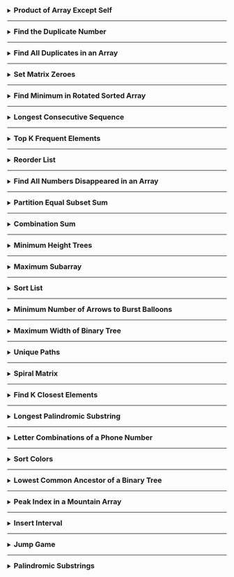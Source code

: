 <details>
<summary><strong style="font-size:1.17em">Product of Array Except Self</strong></summary>

https://leetcode.com/problems/product-of-array-except-self/solutions/1342916/3-minute-read-mimicking-an-interview/


```java
class Solution {
    public int[] productExceptSelf(int[] nums) {

        int[] prefix = new int[nums.length];
        int[] suffix = new int[nums.length];

        prefix[0] = 1;
        suffix[nums.length-1] = 1;

        for(int i = 0; i < nums.length-1; i++){
            prefix[i+1] = prefix[i] * nums[i];
        }

        for(int i = nums.length-1; i>0; i--){
            suffix[i-1] = suffix[i]*nums[i];
        }

        int[] answer = new int[nums.length];

        for(int i = 0; i < nums.length; i++){
            answer[i] = prefix[i] * suffix[i];
        }

        return answer;


    }

    // 1,2,3,4
    // 2*3*4, 1*3*4, 1*2*4, 1*2*3

    // 1     1  1*2 1*2*3
    // 2*3*4 3*4 4 1
}
```

</details>

---

<details>
<summary><strong style="font-size:1.17em">Find the Duplicate Number</strong></summary>

https://leetcode.com/problems/find-the-duplicate-number/description/

시간복잡도: O(nlogn) / 공간복잡도: O(1)

```java
class Solution {
    public int findDuplicate(int[] nums) {
        if(nums.length <= 2){
            return nums[0];
        }

        int n = nums.length;

        // [1,n-1] 정수가 있다. 

        Arrays.sort(nums);
        int prev = nums[0];

        for(int i = 1; i < n; i++){
            int num = nums[i];
            if(prev == num){
                System.out.println(prev);
                return prev;
            }
            prev = num;
        }

        return nums[0];
    }
    // 처음에는 그냥 Map으로 1,3,4 담으면서 1이 증가하면 그걸 판단 
    // 문제점은 공간복잡도가 Map과 함께 숫자를 넣야되기 때문에 선형 공간이 안됨

    // 1,3,4,2,2
    // 정렬?
}
```


---

브루드포스는 O(n^2)이라서 시간 초과 

```java
    // 2 Loops
    public static int findDuplicate_2loops(int[] nums) {
        int len = nums.length;
        for (int i = 0; i < len; i++) {
            for (int j = i + 1; j < len; j++) {
                if (nums[i] == nums[j]) {
                    return nums[i];
                }
            }
        }

        return len;
    }
```

---

숫자 카운트로 배열에 업데이트

시간복잡도 O(n), 공간 복잡도 O(n)

```java
class Solution {
    public int findDuplicate(int[] nums) {

        // 5이면 [1,4]
        int len = nums.length;
        int[] cnt = new int[len];

        for(int i = 0; i < len; i++){
            cnt[nums[i]]++;
            if(cnt[nums[i]]> 1){
                return nums[i];
            }
        }

        return -1;

    }
}
```

---

비둘기집 원리로 푸는 이진 탐색

시간복잡도 O(nlogn), 공간복잡도 O(1)

```java
class Solution {
    // 1,2,3,3,4
    public int findDuplicate(int[] nums) {
        int left = 1;
        int right = nums.length -1;

        while(left < right){
            int mid = left + (right-left)/2;
            int cnt = 0;

            for(int num : nums){
                if(num <= mid){
                    cnt++;
                }
            }
            // count가 mid보다 크다면, 중복은 left와 mid 사이에 있습니다
            if(cnt > mid){
                right = mid;
            }else{
                left = mid+1;
            }


            
        }

        return left;
    }
}
```

</details>

---

<details>
<summary><strong style="font-size:1.17em">Find All Duplicates in an Array</strong></summary>

https://leetcode.com/problems/find-all-duplicates-in-an-array/

```java
class Solution {
    public List<Integer> findDuplicates(int[] nums) {
        Map<Integer,Integer> map = new HashMap<>();

        List<Integer> ans = new ArrayList<>();
        for(int num : nums){
            if(map.containsKey(num)){
                ans.add(num);
            }else{
                map.put(num,1);
            }
        }

        return ans;
    }
}
```

</details>

---

<details>
<summary><strong style="font-size:1.17em">Set Matrix Zeroes</strong></summary>

https://leetcode.com/problems/set-matrix-zeroes/description/

```java
class Solution {
    public void setZeroes(int[][] matrix) {
        int m = matrix.length;
        int n = matrix[0].length;

        // 0행에 0이 있으면 flag 갖고있기
        boolean rowflag = false;
        for(int i = 0; i < n; i++){
            if(matrix[0][i] == 0){
                rowflag = true;
                break;
            }
        }

        // 0열에 0이 있으면 flag 갖고있기
        boolean colflag = false;
        for(int i = 0; i < m; i++){
            if(matrix[i][0]==0){
                colflag = true;
                break;
            }
        }

        // 순회하면서 0을 찾고 해당 0을 왼쪽 끝, 위쪽 끝에 0을 세팅
        for(int i = 1; i < m; i++){
            for(int j = 1; j < n; j++){
                if(matrix[i][j]==0){
                    matrix[i][0] = 0;
                    matrix[0][j] = 0;
                }
            }
        }

        // 0행 순회하면서 0있으면 그 행의 열에 모두 0채우기
        for(int i = 1; i < n; i++){
            if(matrix[0][i] == 0){
                for(int j = 1; j < m; j++){
                    matrix[j][i] = 0;
                }
            }
        }

        // 0열 순회하면서 0있으면 그 열의 행에 모두 0채우기
        for(int i = 1; i < m; i++){
            if(matrix[i][0]==0){
                for(int j = 1; j < n; j++){
                    matrix[i][j] = 0;
                }
            }
        }

        

        if(rowflag){
            for(int i = 0; i < n; i++){
                matrix[0][i] = 0;
            }
        }

        if(colflag){
            for(int i = 0; i < m; i++){
                matrix[i][0] = 0;
            }
        }


    }

    // 공간복잡도가 O(1) 이어야 함 
    // 만약 순회하면서 0을 마주하면 거기의 행과 열을 다 0으로 바꿔버리면 순회할때 진짜 0을 못찾아서 문제가 생긴다.
    // 그렇다고, 미리 0인 곳을 저장하기에도 공간복잡도를 어기니깐 배열을 조작해서 해나가야 한다.

    // 일단 순회하면서 
}

```

</details>

---

<details>
<summary><strong style="font-size:1.17em">Find Minimum in Rotated Sorted Array</strong></summary>

https://leetcode.com/problems/find-minimum-in-rotated-sorted-array/description/

```java
class Solution {
    public int findMin(int[] nums) {

        int left = 0;
        int right = nums.length -1;

        if(nums[left] <= nums[right]){
            return nums[left];
        }

        while(left <= right){

            if(right-left == 1){
                return Math.min(nums[left],nums[right]);
            }

            int mid = left + (right-left)/2;

            if(nums[mid] > nums[right]){
                left = mid;
            }else if(nums[mid] < nums[right]){
                right = mid;
            }
        }
        
        return nums[left];
    }

    // 그냥 최솟값 구하는 거고, nums는 정렬된 형태에서 n번 오른쪽으로 이동한 채로 제공
    // 그냥 순회하면 O(n)으로 구할 수 있지만, O(logn)으로 풀어야 하는 요구사항을 받았습니다.

    // O(logn)은 이진검색트리

    // 회전해도 어차피 증가함 그런데 어느 지점에서 갑자기 순서가 뒤틀릴 때가 있음 
    // 그니깐 위로 갔다가 갑자기 퐉 떨어지는 구간 있음

    // 목표는 가장 작은 걸 찾아야 함 
    // 3,4,5,1,2
}
```

</details>

---

<details>
<summary><strong style="font-size:1.17em">Longest Consecutive Sequence</strong></summary>

https://leetcode.com/problems/longest-consecutive-sequence/description/

hashset에 넣고, 순회하면서 연속된 숫자를 찾아나가기
O(n)이지만, 최악의 경우 O(n^2)이 될 수 있음

```java
class Solution {
    public int longestConsecutive(int[] nums) {
        Set<Integer> numbers = new HashSet<>();

        int longestlength = 0;

        for(int num : nums){
            numbers.add(num);
        }

        for(int num : nums){
            if(!numbers.contains(num-1)){
                int t = 1;

                while(numbers.contains(num+t)){
                    t++;
                }

                longestlength = Math.max(longestlength, t);
            }
        
        }

        return longestlength;
    }

    // 100,99,101,98
    // 4가 나와야 됨 
    
    // 100 1
    // 순회 99+1




}
```

O(nlogn)이지만 실제 문제에서는 제일 빠름

```java
class Solution {
    public int longestConsecutive(int[] nums) {
        
        ArrayList<Integer> arrs = Arrays.stream(nums)
              .sorted()
              .distinct()
              .boxed()
              .collect(Collectors.toCollection(ArrayList::new));


        int count = 1;
        int longestLen = 1;

        if(nums.length == 0){
            return 0;
        }

        for(int i = 1; i < arrs.size(); i++){
            if(arrs.get(i) == arrs.get(i-1)+1){
                count++;
            }else{
                count = 1;
            }

            longestLen = Math.max(count,longestLen);
        }

        return longestLen;

    }
}
```


</details>

---

<details>
<summary><strong style="font-size:1.17em">Top K Frequent Elements</strong></summary>

https://leetcode.com/problems/top-k-frequent-elements/description/


시간복잡도 O(nlogk) 이며 k <=n 이고, 조건인 nlogn 보다는 조금 빠름
map으로 순회하면서 발견숫자 업데이트하고 우선순위큐로 뽑는데 우선순위 큐는 offer이든 poll이든 logk이기 때문에 O(nlogk)가 됨

```java
class Solution {
    public int[] topKFrequent(int[] nums, int k) {

        Map<Integer,Integer> map = new HashMap<>();
        for(int num : nums){
            map.put(num, map.getOrDefault(num, 0) + 1);
        }

        PriorityQueue<int[]> pq = new PriorityQueue<>((a,b)-> b[1]-a[1]);

        for(Map.Entry<Integer,Integer> entry : map.entrySet()){
            pq.offer(new int[]{entry.getKey(),entry.getValue()});
        }


        int[] ans = new int[k];

        for(int i = 0; i < k; i++){
            int[] p = pq.poll();
            ans[i] = p[0];
        }

        return ans;
        
    }

    // 1,1,1,2,2,3 k=2
    // 1,2
}
```

</details>


---

<details>
<summary><strong style="font-size:1.17em">Reorder List</strong></summary>

연결리스트의 중간지점 부터 찾아야되므로 slow, fast 포인터로 중간지점 찾기
중간지점부터 뒤집기
두 리스트 합치기

```java
/**
 * Definition for singly-linked list.
 * public class ListNode {
 *     int val;
 *     ListNode next;
 *     ListNode() {}
 *     ListNode(int val) { this.val = val; }
 *     ListNode(int val, ListNode next) { this.val = val; this.next = next; }
 * }
 */
class Solution {
    public void reorderList(ListNode head) {
        if(head==null) return;

        ListNode slow = head; ListNode fast = head;
        while(fast != null && fast.next != null){
            slow = slow.next;
            fast = fast.next.next;
        }

        ListNode pointer = slow.next;
        slow.next = null;
        ListNode node = null;

        while(pointer != null){
            ListNode temp = pointer.next;
            pointer.next = node;
            node = pointer;
            pointer = temp;
        }


        ListNode first = head;
        ListNode second = node;

        while(second != null){
            ListNode temp1 = first.next;
            ListNode temp2 = second.next;
            first.next = second;
            second.next = temp1;
            first = temp1;
            second = temp2;
        }




    }
}
```

</details>

---

<details>
<summary><strong style="font-size:1.17em">Find All Numbers Disappeared in an Array</strong></summary>

https://leetcode.com/problems/find-all-numbers-disappeared-in-an-array/description/

```java
class Solution {
    public List<Integer> findDisappearedNumbers(int[] nums) {
       int n = nums.length; 

       for(int i = 0; i < nums.length; i++){
            
            // swap
            // 다를 때만
            while(true){
                int num = nums[i];
                int tmp = num; // 4
                int comp = nums[tmp-1];
                if(tmp == comp){
                    break;
                }
                nums[i] = comp;
                nums[tmp-1] = tmp;
            }

       }

       List<Integer> list = new ArrayList<>();
       for(int i = 0; i < nums.length; i++){
         if(i+1 != nums[i]){
            list.add(i+1);
         }
       }

        return list;
    }

    // nums의 요소가 [1,n] 없는 요소 반환
    // O(n), O(1)

    // [4,3,2,7,8,2,3,1]
    // 인덱스로 생각
    // 7,3,2,4,8,2,3,1
    // 7,2,3,4,8,2,3,1
    // 7,2,3,4,1,2,3,8
    // 7,2,3,4,1,2,3,8



}
```

음수로 표시

```java
class Solution {
    public List<Integer> findDisappearedNumbers(int[] nums) {
        List<Integer> list = new ArrayList<>();

        for(int i = 0; i < nums.length; i++){
            int ele = Math.abs(nums[i])-1;

            if(nums[ele] > 0){
                nums[ele] = nums[ele] * -1;
            }

        }

        for(int i = 0; i < nums.length; i++){
            if(nums[i] > 0){
                list.add(i+1);
            };
        }

        return list;
    }
}
```

</details>

---

<details>
<summary><strong style="font-size:1.17em">Partition Equal Subset Sum</strong></summary>

https://leetcode.com/problems/partition-equal-subset-sum/description/

냅색 문제고 0/1 배낭문제와 비슷한 문제 인데 이해하기 ㅈㄴ 어려움
밑에 주석 참고

```java
class Solution {
    public boolean canPartition(int[] nums) {
        int sum = 0;
        for(int num : nums){
            sum+=num;
        }

        if(sum % 2 != 0){
            return false;
        }

        int target = sum / 2;

        boolean[][] dp = new boolean[nums.length+1][target+1];
        dp[0][0] = true;

        for(int i = 1; i <= nums.length; i++){
            for(int j = 1; j <= target; j++){
                dp[i][j] = dp[i-1][j];
                if(j>=nums[i-1]){
                    dp[i][j] = dp[i-1][j] || dp[i-1][j-nums[i-1]];
                }
            }
        }

        return dp[nums.length][target];


    }

    // [1,5,11, 5] target = 11
    // {0,1,5,6,11,12,16,17,10}

    // i번 인덱스까지의 수로 0~target까지 완성시킬수있는 지 확인 
    // dp[i][j] i까지 원소에서 j를 만들 수 있나??  ->
    //  i-1부터 j까지 true이면 원소 i에선 선택안하면 된다
    // 또는 i원소를 선택하고 dp[i-1][j-nums[i]]가 true이면 됨 
    // e.g. dp[1][1] = dp[0][1] || dp[0][1-1]

    // target = 11 입니다.
//        0 1 2 3 4
//   0 // t t f f f
//   1 // f f f f f
//   2 // f f f f f
//   3 // f f f f f
//   4 // f f f f f
//   5 // 
//   6
//   7
//   8
//   9
//   10
//   11
}
```

</details>

---

<details>
<summary><strong style="font-size:1.17em">Combination Sum</strong></summary>

https://leetcode.com/problems/combination-sum/


백트래킹

```java
class Solution {

    private List<List<Integer>> result = new ArrayList<>();

    public List<List<Integer>> combinationSum(int[] candidates, int target) {


        combPath(candidates, target, new ArrayList<>(),0);

        return result;
    }

    private void combPath(int[] cand, int target, List<Integer> comb,int st){
        if(target == 0){
            result.add(new ArrayList<>(comb));
            return;
        }else if(target < 0){
            return;
        }


        for(int i = 0; i < cand.length; i++ ){
            if(st > i)continue;
            int c = cand[i];
            comb.add(c);
            combPath(cand, target-c, comb,i);
            comb.remove(comb.size()-1);
        }
    }

    // 중복되고, 
    // 2,3,6,7 target=7
    // 
}
```

dp로 풀었을 때
공간복잡도, 시간복잡도가 매우 증가

```java
class Solution {
    public List<List<Integer>> combinationSum(int[] candidates, int target) {
        // dp[i]는 합이 i가 되는 모든 조합들을 저장
        List<List<Integer>>[] dp = new List[target+1];

        for(int i = 0; i <= target; i++){
            dp[i] = new ArrayList<>();
        }

        dp[0].add(new ArrayList<>());

        for(int candidate : candidates){
            for(int j = candidate; j <= target; j++){
                for(List<Integer> comb : dp[j-candidate]){
                    List<Integer> newComb = new ArrayList<>(comb);
                    newComb.add(candidate);
                    dp[j].add(newComb);
                }
            }
        }

        return dp[target];
    }
}
```

</details>

---

<details>
<summary><strong style="font-size:1.17em">Minimum Height Trees</strong></summary>

https://leetcode.com/problems/minimum-height-trees/description/

리프노드를 계속 제거해서 1,2개 남았을 때 노드를 반환한다.
-> 이 생각은 노드를 한개 , 두개 늘려가면서 규칙을 찾을 수 있다. 

```java
class Solution {
    public List<Integer> findMinHeightTrees(int n, int[][] edges) {
        // 노드가 1개나 2개인 경우의 예외처리
        if(n <= 2){
            List<Integer> centroids = new ArrayList<>();
            for(int i = 0; i < n; i++){
                centroids.add(i);
            }
            return centroids;
        }

        // 인접리스트 그래프로 표현
        List<Set<Integer>> graph = new ArrayList<>();
        for(int i = 0; i < n; i++){
            graph.add(new HashSet<>());
        }

        // edges 배열을 이용해 그래프 구성
        for(int[] edge : edges){
            graph.get(edge[0]).add(edge[1]);
            graph.get(edge[1]).add(edge[0]);
        }

        List<Integer> leaves = new ArrayList<>();
        // 초기 리프 노드 찾기
        for(int i = 0; i < n; i++){
            if(graph.get(i).size() == 1){
                leaves.add(i);
            }
        }

        // 남은 노드 수
        int remainingNodes = n;

        // 노드가 1개 또는 2개만 남을 때까지 반복
        while(remainingNodes > 2){
            remainingNodes -= leaves.size();
            List<Integer> newLeaves = new ArrayList<>();

            // 현재 리프 노드들을 제거
            for(int leaf : leaves){
                // 리프노드의 이웃 노드 찾기 (무조건 1개임)
                int neighbor = graph.get(leaf).iterator().next();
                // 이웃 노드에서 현재 리프 노드 제거
                graph.get(neighbor).remove(leaf);

                //이웃 노드가 새로운 리프 노드가 되었는지 확인
                if(graph.get(neighbor).size()==1){
                    newLeaves.add(neighbor);
                }
            }

            leaves = newLeaves;
        }

        return leaves;
    }
}
```

</details>


---

<details>
<summary><strong style="font-size:1.17em">Maximum Subarray</strong></summary>

https://leetcode.com/problems/maximum-subarray/description/

prefix가 음수이면 0으로 초기화하고 다음부터 계산해야 최대크기를 구할 수 있다.

```java
class Solution {
    public int maxSubArray(int[] nums) {
        if(nums.length==1){
            return nums[0];
        }
        
        int sum = nums[0];
        int max = sum;
        for(int i = 1; i < nums.length; i++){
            if(sum < 0){
                sum = 0;
            }
            max = Math.max(max, sum + nums[i]);
            sum+= nums[i];
        }
        return max;
    }
}
```

</details>

---

<details>
<summary><strong style="font-size:1.17em">Sort List</strong></summary>

https://leetcode.com/problems/sort-list/description/

조건이 시간복잡도 O(nlogn)이고 공간복잡도 O(1)이어야 한다.

정렬 알고리즘 중 하나인 병합정렬을 사용한다.
그리고 병합정렬을 링크드리스트로 구현하는 방법을 알아야 하며, 
이때 중간을 찾기위해 fast, slow 포인터를 사용한다.

```java
/**
 * Definition for singly-linked list.
 * public class ListNode {
 *     int val;
 *     ListNode next;
 *     ListNode() {}
 *     ListNode(int val) { this.val = val; }
 *     ListNode(int val, ListNode next) { this.val = val; this.next = next; }
 * }
 */
class Solution {
    public ListNode sortList(ListNode head) {
        
        if(head == null || head.next == null){
            return head;
        }

        ListNode slow = head;
        ListNode fast = head;
        ListNode prev = null;

        while(fast != null && fast.next != null){
            prev = slow;
            slow = slow.next;
            fast = fast.next.next;
        }

        // 리스트 나누기
        prev.next = null;

        ListNode l1 = sortList(head);
        ListNode l2 = sortList(slow);

        return merge(l1,l2);
    }

    private ListNode merge(ListNode l1, ListNode l2){
        ListNode dummy = new ListNode(0);
        ListNode curr = dummy;

        while(l1 != null && l2 != null){
            if(l1.val <= l2.val){
                curr.next = l1;
                l1 = l1.next;
            }else{
                curr.next = l2;
                l2 = l2.next;
            }

            curr = curr.next;
        }

        if(l1 != null){
            curr.next = l1;
        }
        if(l2 != null){
            curr.next = l2;
        }

        return dummy.next;
    }
}
```

</details>

---

<details>
<summary><strong style="font-size:1.17em">Minimum Number of Arrows to Burst Balloons</strong></summary>

https://leetcode.com/problems/minimum-number-of-arrows-to-burst-balloons/description/

```java
class Solution {
    public int findMinArrowShots(int[][] points) {
        if(points.length <= 1){
            return points.length;
        }

        Arrays.sort(points, (a,b)->Integer.compare(a[1],b[1]));
        int arrowPos = points[0][1];
        int arrowCnt = 1;

        for(int i = 1; i < points.length; i++){
            if(arrowPos >= points[i][0]){
                continue;
            }

            arrowCnt++;
            arrowPos = points[i][1];
        }

        return arrowCnt;
    }

    // 최소 화살 개수
    // [x1,x2] x1<= <=x2
    // 모든 풍선을 터뜨려야함
    // 쏜 화살이 x위치 사이에 있으면 터짐 
    
    // [1,6], [2,8], [3,4], [10,16]
    // -> [3,4], [1,6], [2,8], [10,16]

}
```

</details>

---

<details>
<summary><strong style="font-size:1.17em">Maximum Width of Binary Tree</strong></summary>

https://leetcode.com/problems/maximum-width-of-binary-tree/description/

```java
/**
 * Definition for a binary tree node.
 * public class TreeNode {
 *     int val;
 *     TreeNode left;
 *     TreeNode right;
 *     TreeNode() {}
 *     TreeNode(int val) { this.val = val; }
 *     TreeNode(int val, TreeNode left, TreeNode right) {
 *         this.val = val;
 *         this.left = left;
 *         this.right = right;
 *     }
 * }
 */
class Solution {
    class Pair {
        TreeNode node;
        int index;

        Pair(TreeNode node, int index){
            this.node = node;
            this.index = index;
        }
    }

    public int widthOfBinaryTree(TreeNode root) {
        return bfs(root);
    }

    private int bfs(TreeNode root){
        Deque<Pair> q = new LinkedList<>();
        q.offer(new Pair(root,0));
        int maxWidth = 0;

        while(!q.isEmpty()){
            // 현재 레벨의 노드 사이즈 
            int size = q.size();
            int left = q.peek().index;
            int right = left;

            for(int i = 0; i < size; i++){
                Pair current = q.poll();
                right = current.index;

                if(current.node.left != null){
                    q.offer(new Pair(current.node.left,current.index*2+1));
                }

                if(current.node.right != null){
                    q.offer(new Pair(current.node.right,current.index*2+2));
                }
            }

            maxWidth = Math.max(maxWidth, right-left + 1);




        }

        return maxWidth;

    }
}

// 레벨 너비 최대 구하고
// 그 너비란, null이 아닌 왼쪽 끝 노드부터 오른쪽 끝노드까지의 개수
// 그리고 그 사이의 null은 포함해서 계산 


// 1
// 2, 3
// 4, 5, 6,7
// 8, 9, 10, 11, 12, 13, 14
// 2n ~ 2n
```

</details>



---

<details>
<summary><strong style="font-size:1.17em">Unique Paths</strong></summary>

https://leetcode.com/problems/unique-paths/

겁나쉬운 dp

```java
class Solution {
    public int uniquePaths(int m, int n) {
        int[][] dp = new int[m][n];

        for(int i = 0; i < m; i++){
            dp[i][0] = 1;
        }

        for(int i = 0; i < n; i++){
            dp[0][i] = 1;
        }

        for(int i = 1; i < m; i++){
            for(int j = 1; j < n; j++){
                dp[i][j] = dp[i-1][j] + dp[i][j-1];
            }
        }

        return dp[m-1][n-1];
    }
}

// 1 1 1 1 1 1 1
// 1 2 3 4 5 6 7
// 1 3 6 10 15 21 28

```

</details>

---

<details>
<summary><strong style="font-size:1.17em">Spiral Matrix</strong></summary>

https://leetcode.com/problems/spiral-matrix/description/

```java
class Solution {
    int[] dx= new int[]{-1,0,1,0};
    int[] dy = new int[]{0,1,0,-1};

    public List<Integer> spiralOrder(int[][] matrix) {
        int m = matrix.length;
        int n = matrix[0].length;

        List<Integer> result = new ArrayList<>();

        int nx = 0;
        int ny = 0;
        while(nx < m && ny < n){
            //오른쪽
            for(int i = ny; i < n; i++){
                result.add(matrix[nx][i]);
            }
            nx = nx+1;

            // 아래쪽
            for(int i = nx; i < m; i++){
                result.add(matrix[i][n-1]);
            }
            n--;

            // 왼쪽
            if(nx < m){
                for(int i = n-1; i>= ny; i-- ){
                    result.add(matrix[m-1][i]);
                }
            }
            
            m--;

            // 위쪽
            if(ny < n){
                for(int i = m-1; i >= nx; i--){
                    result.add(matrix[i][ny]);
                }
            }
            
            ny++;

        }

        return result;


    }

    // 오른쪽 아래쪽 왼쪽 위쪽 
}
```

</details>

---

<details>
<summary><strong style="font-size:1.17em">Find K Closest Elements</strong></summary>

https://leetcode.com/problems/find-k-closest-elements/description/

```java
class Solution {
    public List<Integer> findClosestElements(int[] arr, int k, int x) {
        List<Integer> result = new ArrayList<>();
        if(arr.length == 1){
            result.add(arr[0]);
            return result;
        }

        int minIdx = 0;
        int minElement = Math.abs(arr[0]-x);
        for(int i = 0; i < arr.length; i++){
            if(minElement > Math.abs(arr[i]-x)){
                minIdx = i;
                minElement = Math.abs(arr[i]-x);
            }
        }

        int left = minIdx;
        int right = minIdx;
        int cnt = 1;

        while(cnt < k){
            if(left <= 0){
                right++;
            }else if(right >= arr.length-1){
                left--;
            }else{
                if(Math.abs(arr[left-1]-x) <= Math.abs(arr[right+1]-x)){
                    left--;
                }else{
                    right++;
                }
            }

            cnt++;
        }

        for(int i = left; i <= right; i++){
            result.add(arr[i]);
        }

        return result;
    }
}

// 2 2 3 4 5 6
// 오름차순으로 주어지고
// 

// -1 1 if: x = -1  2 2 , -1 < 1 -1을 가져옵니다. 

// 반환할때도 오름차순으로 반환 

// 브루도포스로 진행하면
// [1,1,2,3,4,5] 
// x = 3

// [1,1,2,3,4,5] x = 3 k = 4 
// 2,2,1,0,1,2
// 2,3,4,5

// 1,2,3,4,5,6,7,8,9
// . . . . 
// 

// 순회하면서 절댓값으로 가장 작은 곳 포인터로 잡고, 즉 인덱스를 저장하고
```


</details>

---

<details>
<summary><strong style="font-size:1.17em">Longest Palindromic Substring</strong></summary>

https://leetcode.com/problems/longest-palindromic-substring/description/

```java
class Solution {
    public String longestPalindrome(String s) {
        if(s.length() == 1){
            return s;
        }

        String longest = s.substring(0,1);


        for(int i = 0; i < s.length(); i++){
            String tmp = expandFromCenter(s,i,i);
            if(tmp.length() > longest.length()){
                longest = tmp;
            }

            tmp = expandFromCenter(s,i,i+1);
                        if(tmp.length() > longest.length()){
                longest = tmp;
            }
        }

        return longest;
        
    }

    private String expandFromCenter(String s, int left, int right){
        while(left >= 0 && right < s.length()
            && s.charAt(left) == s.charAt(right)
        ){
            left--;
            right++;
        }

        return s.substring(left+1,right);
    }

    // b a b a d
    // 0 1 2 3 4

//   1번 인덱스 0,2 dp[0][2] = true; dp[2][0] = true; dp[1][1] = true;


    //   0 1 2 3 4
    // 0 1 1 3
    // 1 1 1 
    // 2     1
    // 3       1
    // 4         1

}
```

</details>


----

<details>
<summary><strong style="font-size:1.17em">Letter Combinations of a Phone Number</strong></summary>

https://leetcode.com/problems/letter-combinations-of-a-phone-number/description/

백트래킹

```java
class Solution {
    
    private List<String> result = new ArrayList<>();

    public List<String> letterCombinations(String digits) {

        if(digits.length() <= 0){
            return new ArrayList<>();
        }

        Map<Character, String> map = new HashMap<>();
        map.put('2',"abc"); map.put('3',"def");
        map.put('4',"ghi"); map.put('5',"jkl"); map.put('6',"mno");
        map.put('7',"pqrs"); map.put('8',"tuv"); map.put('9',"wxyz");

        // "234"
        comb(map, new StringBuilder(),digits, 0);


        return result;
    }

    private void comb(Map<Character,String> map, StringBuilder combString,String digits, int st ){
        if(digits.length() == combString.length()){
            result.add(combString.toString());
            return;
        }

        for(int i = st; i < digits.length(); i++){
            Character c = digits.charAt(st);
            String dic = map.get(c);

            for(char alpha : dic.toCharArray()){
                combString.append(alpha);
                comb(map,combString,digits,i+1);
                combString.deleteCharAt(combString.length()-1);
            }
        }
    }

    // 2 -> [a,b,c]
    // 3 -> [d,e,f]
}


```

FIFO 큐로 구현

```java
public List<String> letterCombinations(String digits) {
		LinkedList<String> ans = new LinkedList<String>();
		if(digits.isEmpty()) return ans;
		String[] mapping = new String[] {"0", "1", "abc", "def", "ghi", "jkl", "mno", "pqrs", "tuv", "wxyz"};
		ans.add("");
		for(int i =0; i<digits.length();i++){
			int x = Character.getNumericValue(digits.charAt(i));
			while(ans.peek().length()==i){
				String t = ans.remove();
				for(char s : mapping[x].toCharArray())
					ans.add(t+s);
			}
		}
		return ans;
	}
```

</details>

---

<details>
<summary><strong style="font-size:1.17em">Sort Colors</strong></summary>

https://leetcode.com/problems/sort-colors/description/


선택 정렬 O(n^2), 공간복잡도 O(1)

```java
class Solution {
    public void sortColors(int[] nums) {
        int n = nums.length;

        for(int i = 0; i < n-1; i++){
            
            int minIdx = i;

            for(int j = i+1; j < n; j++){
                if(nums[minIdx] > nums[j]){
                    minIdx = j;
                }
            }

            int temp = nums[i];
            nums[i] = nums[minIdx];
            nums[minIdx] = temp;
        }


    }
}
```


Dutch National Flag 문제로 풀 수 있음 배열에 0,1,2 세 가지 숫자만 있다는 특징과 한번의 순회로 해결, 
투포인터 기법 

```java
class Solution {
    public void sortColors(int[] nums) {
        int left = 0; // 0을 위한 포인터
        int right = nums.length -1; // 2을 위한 포인터
        int current = 0; // 현재 검사중인 위치

        while(current <= right){
            if(nums[current] == 0){
                swap(nums,left, current);
                left++;
                current++;
            }else if(nums[current] == 2){
                swap(nums,current,right);
                right--;
            }else{
                current++;
            }
        }
    }

    private void swap(int[] nums, int i, int j){
        int temp = nums[i];
        nums[i] = nums[j];
        nums[j] = temp;
    }
}
```

</details>

---

<details>
<summary><strong style="font-size:1.17em">Lowest Common Ancestor of a Binary Tree</strong></summary>

https://leetcode.com/problems/lowest-common-ancestor-of-a-binary-tree/description/

```java
/**
 * Definition for a binary tree node.
 * public class TreeNode {
 *     int val;
 *     TreeNode left;
 *     TreeNode right;
 *     TreeNode(int x) { val = x; }
 * }
 */
class Solution {
    public TreeNode lowestCommonAncestor(TreeNode root, TreeNode p, TreeNode q) {
        List<TreeNode> p1 = new ArrayList<>();
        List<TreeNode> q1 = new ArrayList<>();

        dfs(root, p, p1, new ArrayList<>());
        dfs(root, q, q1, new ArrayList<>());

        Map<TreeNode, Integer> map = new HashMap<>();
        for(TreeNode node : p1) {
            map.put(node, 1);
        }

        for(int i = q1.size()-1; i >= 0; i--) {
            if(map.containsKey(q1.get(i))) {
                return q1.get(i);
            }
        }
        return root;
    }

    private void dfs(TreeNode root, TreeNode target, List<TreeNode> result, List<TreeNode> arr) {
        if(root == null || result.size() != 0) {
            return;
        }

        arr.add(root);

        if(root == target) {
            result.addAll(new ArrayList<>(arr));
            return;
        }

        dfs(root.left, target, result, arr);
        dfs(root.right, target, result, arr);

        arr.remove(arr.size()-1);
    }


}

// 노드 p,q가 주어지면 최하위 공통 조상을 찾는 문제 
// 노드 자체가 조상인겸, 후손이 될 수 있습니다.

// p=5, q=1 -> 3
// 이게 왜 dfs?, tree?, binary tree?
// dfs를 순회해서 특정 노드를 찾으면 그때 거쳐갔던 노드들을 리스트에 넣고
// 리스트를 비교해서 가장 오른쪽에 있으면서 같은 노드를 반환 

```


양쪽에서 p,q를 찾으면 내가 LCA, 아니면 찾은 것만 위로 전달

```java
public TreeNode lowestCommonAncestor(TreeNode root, TreeNode p, TreeNode q) {
    if (root == null || root == p || root == q) {
        return root;
    }
    
    TreeNode left = lowestCommonAncestor(root.left, p, q);
    TreeNode right = lowestCommonAncestor(root.right, p, q);
    
    if (left != null && right != null) {
        return root;
    }
    
    return left != null ? left : right;
}
```
</details>


---

<details>
<summary><strong style="font-size:1.17em">Peak Index in a Mountain Array</strong></summary>

https://leetcode.com/problems/peak-index-in-a-mountain-array/

```java
class Solution {
    public int peakIndexInMountainArray(int[] arr) {
        int left = 0;
        int right = arr.length -1;

        while(left < right){
            int mid = left + (right-left) / 2 ;

            // 증가하는 형태 
            if(arr[mid] < arr[mid + 1]){
                left = mid + 1;
            }else{
                right = mid;
            }

        }

        return left;


    }
}

// 증가했다가 감소하는 지점의 인덱스를 반환
// 시간복잡도는 O(logn)

// 이분탐색 
// [0,2,3,4,5,3,1,0]
// 4를 선택하고 만약 왼쪽 오른쪽 3 < 4 < 5 이런형태면 오른쪽으로이동
// 4< 5 > 3인 형태를 찾습니다.
```

</details>

---

<details>
<summary><strong style="font-size:1.17em">Insert Interval</strong></summary>

https://leetcode.com/problems/insert-interval/description/

```java
class Solution {
    public int[][] insert(int[][] intervals, int[] newInterval) {
        List<int[]> intervalList = new ArrayList<>(Arrays.asList(intervals));
        intervalList.add(newInterval);
        Collections.sort(intervalList,(a,b)->Integer.compare(a[0],b[0]));

        List<int[]> res = new ArrayList<>();
        int[] current = intervalList.get(0);

        for(int i = 1; i <intervalList.size(); i++){
            int[] interval = intervalList.get(i);

            if(current[1] >= interval[0]){
                current[1] = Math.max(current[1],interval[1]);
            }else{
                res.add(current);
                current = interval;
            }
        }

        res.add(current);
        return res.toArray(new int[res.size()][]);


    }
}
```

</details>


---

<details>
<summary><strong style="font-size:1.17em">Jump Game</strong></summary>

https://leetcode.com/problems/jump-game/description/

```java
class Solution {
    public boolean canJump(int[] nums) {
        
        if(nums.length==1){
            return true;
        }

        boolean[] dp = new boolean[nums.length];
        dp[nums.length-1] = true;

        for(int i = nums.length -2; i >= 0; i--){
            for(int j = 1; j<= nums[i] && i+j <= nums.length-1; j++){
                if(dp[i+j]){
                    dp[i] = true;
                    break;
                }
            }
        }

        return dp[0];
        
    }

    // dp[i] = i 위치에서 끝점까지 도달할 수 있는지 여부
    // 3 2 1 0 4
    //       f t

    // dp[4] = true
    // dp[3] = dp[nums[3]+ 3] = f
    // dp[2] = dp[nums[2]+ 2] = dp[3] = f
    // dp[1] = dp[nums[1]+1] = dp[3] = f
    // dp[0] = dp[nums[0] + 0]3 = dp[3] = f

    // 2 3 1 1 4
    // dp[4] = t
    // dp[3] = dp[nums[3]+ 3] = dp[4] = t
    // dp[2] = dp[nums[2]+ 2] = dp[3] = t
    
    // if: nums[x] >= nums.length-1 -> 무조건 t 배열 outof
    

}
```

O(n)방법

뒤에서부터 앞으로 오면서, 각 위치에서 last에 도달할 수 있는지 확인
도달할 수 있다면 last를 현재 위치로 업데이트

```java
class Solution {
    public boolean canJump(int[] nums) {

        if (nums.length == 1) {
            return true;
        }

        int last = nums.length - 1;
        for (int i = nums.length - 2; i >= 0; i--) {
            if (i + nums[i] >= last) {
                last = i;
            }
        }

        return last <= 0;

    }
}
```

</details>

---

<details>
<summary><strong style="font-size:1.17em">Palindromic Substrings</strong></summary>

https://leetcode.com/problems/palindromic-substrings/description/

```java
class Solution {
    public int countSubstrings(String s) {
        
        if(s.length()==1){
            return 1;
        }

        int result = 0;
        for(int i = 0; i < s.length(); i++){
            char cur = s.charAt(i);
            result++;


            // 홀수
            int left = i-1;
            int right = i+1;
            while(left >= 0 && right <= s.length()-1){
                if(s.charAt(left)== s.charAt(right)){
                    result++;
                    left--;
                    right++;
                }else{
                    break;
                }
            }


            //짝수
            left = i;
            right = i+1;

            while(left >= 0 && right <= s.length()-1){
                if(s.charAt(left)== s.charAt(right)){
                    result++;
                    left--;
                    right++;
                }else{
                    break;
                }
            }
        }

        return result;
    }
}
```

```java
class Solution {
    public int countSubstrings(String s) {
        if(s.length() == 1){
            return 1;
        }

        int ans = 0;
        for(int i = 0; i < s.length(); i++){
            for(int j = i; j < s.length(); j++){
                if(isPalindlom(i,j,s)) ans++;
            }
        }

        return ans;
    }

    private boolean isPalindlom(int st, int en, String s){
        while(st<=en){
            if(s.charAt(st)!=s.charAt(en)){
                return false;
            }
            st++;
            en--;
        }
        return true;
    }
}
```

```java
class Solution {
    public int countSubstrings(String s) {
        int n = s.length();
        boolean[][] palindrome = new boolean[n][n];
        int ans = 0;

        for(int i=0;i<n;i++) {
            palindrome[i][i] = true;
            ans++;
        }

        for(int i=0;i<n-1;i++) {
            if(s.charAt(i) == s.charAt(i+1)) {
                palindrome[i][i+1] = true;
                ans++;
            }
        }

        for(int len=3;len<=n;len++) {
            for(int i=0;i<n-len+1;i++) {
                if(s.charAt(i) == s.charAt(i+len-1) && palindrome[i+1][i+len-2]) {
                    palindrome[i][i+len-1] = true;
                    ans++;
                }
            }
        }

        return ans;
    }
}
```

</details>
